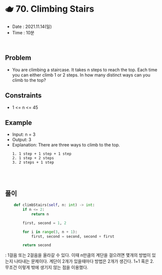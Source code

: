 # 🫖 70. Climbing Stairs
- Date : 2021.11.14(일)
- Time : 10분
<br>

## Problem

- You are climbing a staircase. It takes n steps to reach the top. Each time you can either climb 1 or 2 steps. In how many distinct ways can you climb to the top?
 


## Constraints
- 1 <= n <= 45

## Example

- Input: n = 3
- Output: 3
- Explanation: There are three ways to climb to the top.
    ```
    1. 1 step + 1 step + 1 step
    2. 1 step + 2 steps
    3. 2 steps + 1 step
    ```
<br><br>

## 풀이
```python
    def climbStairs(self, n: int) -> int:
        if n <= 2:
            return n

        first, second = 1, 2

        for i in range(3, n + 1):
            first, second = second, second + first

        return second
```
: 1걸음 또는 2걸음을 올라갈 수 있다. 이때 n만큼의 계단을 걸으려면 몇개의 방법이 있는지 나타내는 문제이다. 계단이 2개가 있을때마다 방법은 2개가 생긴다. 1+1 혹은 2. 무조건 이렇게 밖에 생기지 않는 점을 이용했다.
